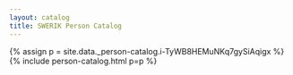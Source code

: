 ```yaml
---
layout: catalog
title: SWERIK Person Catalog
---
```

{% assign p = site.data._person-catalog.i-TyWB8HEMuNKq7gySiAqigx %}
{% include person-catalog.html p=p %}

